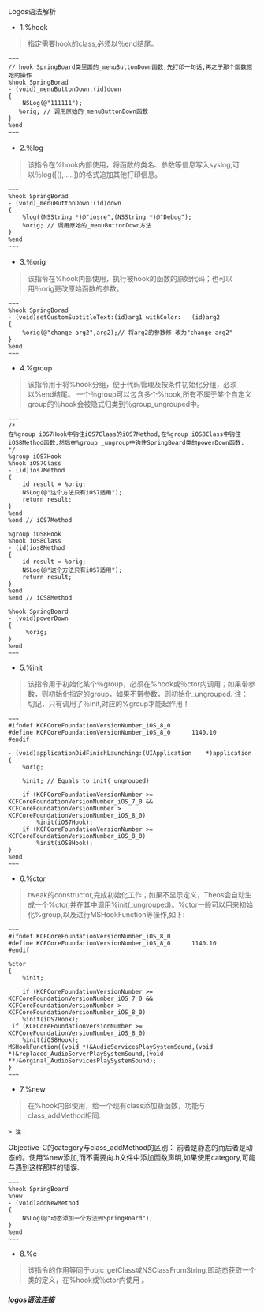 Logos语法解析

* 1.%hook
> 指定需要hook的class,必须以％end结尾。

	~~~
	// hook SpringBoard类里面的_menuButtonDown函数,先打印一句话,再之子那个函数原始的操作
	%hook SpringBorad
	- (void)_menuButtonDown:(id)down
	{
    	NSLog(@"111111");
   	   %orig; // 调用原始的_menuButtonDown函数
	}
	%end
	~~~

* 2.％log
> 该指令在%hook内部使用，将函数的类名、参数等信息写入syslog,可以％log([(),…..])的格式追加其他打印信息。

	~~~
	%hook SpringBorad
	- (void)_menuButtonDown:(id)down
	{
    	%log((NSString *)@"iosre",(NSString *)@"Debug");
    	%orig; // 调用原始的_menuButtonDown方法
	}
	%end
	~~~ 

* 3.％orig
> 该指令在%hook内部使用，执行被hook的函数的原始代码；也可以用％orig更改原始函数的参数。

	~~~
	%hook SpringBorad
	- (void)setCustomSubtitleText:(id)arg1 withColor:	(id)arg2
	{
    	%orig(@"change arg2",arg2);// 将arg2的参数修	改为"change arg2"
	}
	%end
	~~~

* 4.%group
> 该指令用于将%hook分组，便于代码管理及按条件初始化分组，必须以%end结尾。
> 一个％group可以包含多个%hook,所有不属于某个自定义group的％hook会被隐式归类到％group_ungrouped中。

	~~~
	/*
	在%group iOS7Hook中钩住iOS7Class的iOS7Method,在%group iOS8Class中钩住iOS8Method函数,然后在%group _ungroup中钩住SpringBoard类的powerDown函数.
	*/
	%group iOS7Hook
	%hook iOS7Class
	- (id)ios7Method
	{
		id result = %orig;
  	  	NSLog(@"这个方法只有iOS7适用");
  	  	return result;
	}
	%end
	%end // iOS7Method

	%group iOS8Hook
	%hook iOS8Class
	- (id)ios8Method
	{
    	id result = %orig;
    	NSLog(@"这个方法只有iOS7适用");
   	 	return result;
	}
	%end
	%end // iOS8Method

	%hook SpringBoard
	- (void)powerDown
	{
   		 %orig;
	}
	%end
	~~~
	

* 5.%init
> 该指令用于初始化某个％group，必须在%hook或％ctor内调用；如果带参数，则初始化指定的group，如果不带参数，则初始化_ungrouped.
注：
切记，只有调用了％init,对应的%group才能起作用！

	~~~
	#ifndef KCFCoreFoundationVersionNumber_iOS_8_0
	#define KCFCoreFoundationVersionNumber_iOS_8_0 		1140.10
	#endif

	- (void)applicationDidFinishLaunching:(UIApplication 	*)application
	{
   		%orig;
    
   		%init; // Equals to init(_ungrouped)
    
    	if (KCFCoreFoundationVersionNumber >= 	KCFCoreFoundationVersionNumber_iOS_7_0 && 	KCFCoreFoundationVersionNumber > 	KCFCoreFoundationVersionNumber_iOS_8_0)
        	%init(iOS7Hook);
    	if (KCFCoreFoundationVersionNumber >= KCFCoreFoundationVersionNumber_iOS_8_0)
        	%init(iOS8Hook);
	}
	%end
	~~~


* 6.%ctor
> tweak的constructor,完成初始化工作；如果不显示定义，Theos会自动生成一个%ctor,并在其中调用%init(_ungrouped)。%ctor一般可以用来初始化%group,以及进行MSHookFunction等操作,如下:

	~~~
	#ifndef KCFCoreFoundationVersionNumber_iOS_8_0
	#define KCFCoreFoundationVersionNumber_iOS_8_0 		1140.10
	#endif

	%ctor
	{
   		%init;
    
    	if (KCFCoreFoundationVersionNumber >= KCFCoreFoundationVersionNumber_iOS_7_0 && KCFCoreFoundationVersionNumber > KCFCoreFoundationVersionNumber_iOS_8_0)
        %init(iOS7Hook);
   	 if (KCFCoreFoundationVersionNumber >= KCFCoreFoundationVersionNumber_iOS_8_0)
        %init(iOS8Hook);
    MSHookFunction((void *)&AudioServicesPlaySystemSound,(void *)&replaced_AudioServerPlaySystemSound,(void **)&orginal_AudioServicesPlaySystemSound);
	}
	~~~ 

* 7.%new
> 在%hook内部使用，给一个现有class添加新函数，功能与class_addMethod相同.

	> 注：
Objective-C的category与class_addMethod的区别：
前者是静态的而后者是动态的。使用%new添加,而不需要向.h文件中添加函数声明,如果使用category,可能与遇到这样那样的错误.

	~~~
	%hook SpringBoard
	%new
	- (void)addNewMethod
	{
  		NSLog(@"动态添加一个方法到SpringBoard");
	}
	%end
	~~~

* 8.%c
> 该指令的作用等同于objc_getClass或NSClassFromString,即动态获取一个类的定义，在%hook或％ctor内使用 。 

##### [logos语法连接](http://iphonedevwiki.net/index.php/Logos)